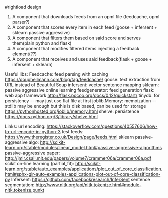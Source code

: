 #rightload design

1. A component that downloads feeds from an opml file (feedcache, opml parser?)
2. A component that scores every item in each feed (goose + infersent + sklearn passive aggressive)
3. A component that filters them based on said score and serves them(plain python and flask)
3. A component that modifies filtered items injecting a feedback element(??)
4. A component that receives and uses said feedback(flask + goose + infersent + sklearn)


Useful libs:
Feedcache: feed parsing with caching https://doughellmann.com/blog/tag/feedcache/
goose: text extraction from URL instead of Beautiful Soup
infersent: vector sentence mapping
sklearn:  passive aggressive online learning
feedgenerator: feed generation
flask: web app framework http://flask.pocoo.org/docs/0.12/quickstart/
tinydb: for persistency -- may just use flat file at first
joblib.Memory: memoization -- stdlib may be enough but this is disk based, can be used for storage https://pythonhosted.org/joblib/memory.html
shelve: persistence https://docs.python.org/3/library/shelve.html

Links:
url encoding: https://stackoverflow.com/questions/40557606/how-to-url-encode-in-python-3
test feeds:
https://www.theregister.co.uk/Design/page/feeds.html
sklearn passive-aggressive algo:
http://scikit-learn.org/stable/modules/linear_model.html#passive-aggressive-algorithms
passive-aggressive paper:
http://jmlr.csail.mit.edu/papers/volume7/crammer06a/crammer06a.pdf
scikit on-line learning (partial_fit):
http://scikit-learn.org/stable/auto_examples/applications/plot_out_of_core_classification.html#sphx-glr-auto-examples-applications-plot-out-of-core-classification-py
Infersent:
https://github.com/facebookresearch/InferSent
sentence segmentation:
http://www.nltk.org/api/nltk.tokenize.html#module-nltk.tokenize.punkt
